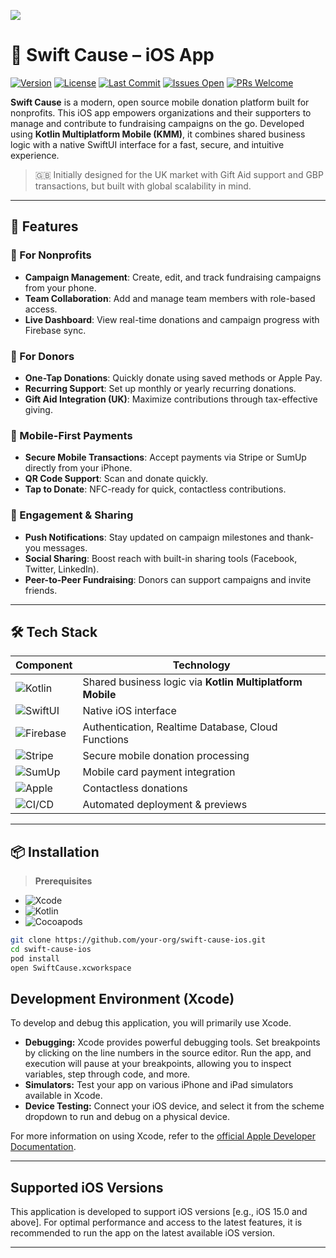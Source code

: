 ![](https://github.com/YNVSolutions/Swift_Cause_IOS/blob/main/banner.png)

# 📱 Swift Cause – iOS App
[![Version](https://img.shields.io/badge/version-1.0.0-blue.svg?style=flat-square)](https://semver.org)
[![License](https://img.shields.io/badge/license-MIT-green.svg?style=flat-square)](https://opensource.org/licenses/MIT)
[![Last Commit](https://img.shields.io/github/last-commit/YNVSolutions/Swift_Cause_IOS.svg?style=flat-square)](https://github.com/YNVSolutions/Swift_Cause_IOS/commits/main)
[![Issues Open](https://img.shields.io/github/issues/YNVSolutions/Swift_Cause_IOS.svg?style=flat-square)](https://github.com/YNVSolutions/Swift_Cause_IOS/issues)
[![PRs Welcome](https://img.shields.io/badge/PRs-welcome-brightgreen.svg?style=flat-square)](https://github.com/YNVSolutions/Swift_Cause_IOS/pulls)

**Swift Cause** is a modern, open source mobile donation platform built for nonprofits. This iOS app empowers organizations and their supporters to manage and contribute to fundraising campaigns on the go. Developed using **Kotlin Multiplatform Mobile (KMM)**, it combines shared business logic with a native SwiftUI interface for a fast, secure, and intuitive experience.

> 🇬🇧 Initially designed for the UK market with Gift Aid support and GBP transactions, but built with global scalability in mind.

---

## 🚀 Features

### 🎯 For Nonprofits
- **Campaign Management**: Create, edit, and track fundraising campaigns from your phone.
- **Team Collaboration**: Add and manage team members with role-based access.
- **Live Dashboard**: View real-time donations and campaign progress with Firebase sync.

### 💸 For Donors
- **One-Tap Donations**: Quickly donate using saved methods or Apple Pay.
- **Recurring Support**: Set up monthly or yearly recurring donations.
- **Gift Aid Integration (UK)**: Maximize contributions through tax-effective giving.

### 📱 Mobile-First Payments
- **Secure Mobile Transactions**: Accept payments via Stripe or SumUp directly from your iPhone.
- **QR Code Support**: Scan and donate quickly.
- **Tap to Donate**: NFC-ready for quick, contactless contributions.

### 📢 Engagement & Sharing
- **Push Notifications**: Stay updated on campaign milestones and thank-you messages.
- **Social Sharing**: Boost reach with built-in sharing tools (Facebook, Twitter, LinkedIn).
- **Peer-to-Peer Fundraising**: Donors can support campaigns and invite friends.

---

## 🛠️ Tech Stack

| Component              | Technology |
|------------------------|------------|
| ![Kotlin](https://img.shields.io/badge/Kotlin-1.9-blueviolet?logo=kotlin&logoColor=white) | Shared business logic via **Kotlin Multiplatform Mobile** |
| ![SwiftUI](https://img.shields.io/badge/SwiftUI-iOS-orange?logo=swift&logoColor=white) | Native iOS interface |
| ![Firebase](https://img.shields.io/badge/Firebase-Backend-yellow?logo=firebase&logoColor=white) | Authentication, Realtime Database, Cloud Functions |
| ![Stripe](https://img.shields.io/badge/Stripe-Payments-635bff?logo=stripe&logoColor=white) | Secure mobile donation processing |
| ![SumUp](https://img.shields.io/badge/SumUp-SDK-blue?logo=sumup&logoColor=white) | Mobile card payment integration |
| ![Apple](https://img.shields.io/badge/Apple%20Pay-Supported-black?logo=applepay&logoColor=white) | Contactless donations |
| ![CI/CD](https://img.shields.io/badge/Vercel%20&%20GitHub%20Actions-Deployment-black?logo=vercel&logoColor=white&label=CI%2FCD) | Automated deployment & previews |

---

## 📦 Installation

> **Prerequisites**
- ![Xcode](https://img.shields.io/badge/Xcode-14%2B-blue)
- ![Kotlin](https://img.shields.io/badge/Kotlin-1.9%2B-F0B300)
- ![Cocoapods](https://img.shields.io/badge/Cocoapods-Firebase%20%26%20Stripe%20SDKs-lightgrey)

```bash
git clone https://github.com/your-org/swift-cause-ios.git
cd swift-cause-ios
pod install
open SwiftCause.xcworkspace
```

## Development Environment (Xcode)

To develop and debug this application, you will primarily use Xcode.

* **Debugging:** Xcode provides powerful debugging tools. Set breakpoints by clicking on the line numbers in the source editor. Run the app, and execution will pause at your breakpoints, allowing you to inspect variables, step through code, and more.
* **Simulators:** Test your app on various iPhone and iPad simulators available in Xcode.
* **Device Testing:** Connect your iOS device, and select it from the scheme dropdown to run and debug on a physical device.

For more information on using Xcode, refer to the [official Apple Developer Documentation](https://developer.apple.com/documentation/xcode).

---

## Supported iOS Versions

This application is developed to support iOS versions [e.g., iOS 15.0 and above]. For optimal performance and access to the latest features, it is recommended to run the app on the latest available iOS version.

---
